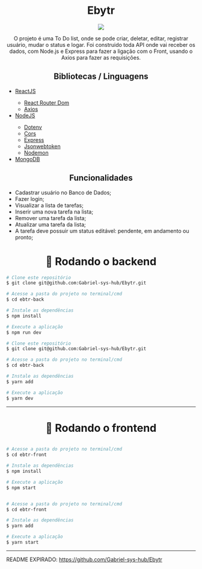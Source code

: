 <h1 align='center'>Ebytr</h1>
<div align='center'>
  
<image src="https://user-images.githubusercontent.com/80548535/140463810-83d1e771-6ab7-40b1-bdcf-8898f331e3b2.gif">
  
<p>O projeto é uma To Do list, onde se pode criar, deletar, editar, registrar usuário, mudar o status e logar. Foi construido toda API onde vai receber os dados, com Node.js e Express para fazer a ligação com o Front, usando o Axios para fazer as requisições.</p>
</div>


<h2 align='center'>Bibliotecas / Linguagens</h2>

<ul>
  <li><a href="https://pt-br.reactjs.org/">ReactJS</a></li>
    <ul>
      <li><a href="https://reactrouter.com/web/guides/quick-start">React Router Dom</a></li>
      <li><a href="https://axios-http.com/docs/intro">Axios</a></li>
    </ul>
  <li><a href="https://nodejs.org/en/">NodeJS</a></li>
    <ul>
      <li><a href="https://www.npmjs.com/package/dotenv">Dotenv</a></li>
      <li><a href="https://www.npmjs.com/package/cors">Cors</a></li>
      <li><a href="https://expressjs.com/pt-br/">Express</a></li>
      <li><a href="https://www.npmjs.com/package/jsonwebtoken">Jsonwebtoken</a></li>
      <li><a href="https://www.npmjs.com/package/nodemon">Nodemon</a></li>
    </ul>
  <li><a href="https://www.mongodb.com/pt-br/cloud/atlas/register">MongoDB</a></li>
</ul>

<h2 align='center'>Funcionalidades</h1>
<ul>
  <li>Cadastrar usuário no Banco de Dados;</li>
  <li>Fazer login;</li>
  <li>Visualizar a lista de tarefas;</li>
  <li>Inserir uma nova tarefa na lista;</li>
  <li>Remover uma tarefa da lista;</li>
  <li>Atualizar uma tarefa da lista;</li>
  <li>A tarefa deve possuir um status editável: pendente, em andamento ou pronto;</li>
</ul>


<h1 align="center">🎲 Rodando o backend</h1>

```bash
# Clone este repositório
$ git clone git@github.com:Gabriel-sys-hub/Ebytr.git

# Acesse a pasta do projeto no terminal/cmd
$ cd ebtr-back

# Instale as dependências
$ npm install

# Execute a aplicação
$ npm run dev

```


```bash
# Clone este repositório
$ git clone git@github.com:Gabriel-sys-hub/Ebytr.git

# Acesse a pasta do projeto no terminal/cmd
$ cd ebtr-back

# Instale as dependências
$ yarn add

# Execute a aplicação
$ yarn dev

```
---

<h1 align="center">🎲 Rodando o frontend</h1>

```bash

# Acesse a pasta do projeto no terminal/cmd
$ cd ebtr-front

# Instale as dependências
$ npm install

# Execute a aplicação
$ npm start

```


```bash

# Acesse a pasta do projeto no terminal/cmd
$ cd ebtr-front

# Instale as dependências
$ yarn add

# Execute a aplicação
$ yarn start

```
---
README EXPIRADO: https://github.com/Gabriel-sys-hub/Ebytr
